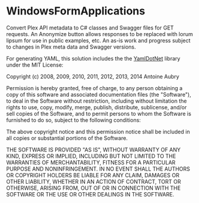 # WindowsFormApplications
Convert Plex API metadata to C# classes and Swagger files for GET requests. An Anonymize button allows responses to be replaced with lorum lipsum for use in public examples, etc. An as-is work and progress subject to changes in Plex meta data and Swagger versions.

For generating YAML, this solution includes the the [YamlDotNet](http://aaubry.net/pages/yamldotnet.html) library under the MIT License:

Copyright (c) 2008, 2009, 2010, 2011, 2012, 2013, 2014 Antoine Aubry

Permission is hereby granted, free of charge, to any person obtaining a copy of this software and associated documentation files (the "Software"), to deal in the Software without restriction, including without limitation the rights to use, copy, modify, merge, publish, distribute, sublicense, and/or sell copies of the Software, and to permit persons to whom the Software is furnished to do so, subject to the following conditions:

The above copyright notice and this permission notice shall be included in all copies or substantial portions of the Software.

THE SOFTWARE IS PROVIDED "AS IS", WITHOUT WARRANTY OF ANY KIND, EXPRESS OR IMPLIED, INCLUDING BUT NOT LIMITED TO THE WARRANTIES OF MERCHANTABILITY, FITNESS FOR A PARTICULAR PURPOSE AND NONINFRINGEMENT. IN NO EVENT SHALL THE AUTHORS OR COPYRIGHT HOLDERS BE LIABLE FOR ANY CLAIM, DAMAGES OR OTHER LIABILITY, WHETHER IN AN ACTION OF CONTRACT, TORT OR OTHERWISE, ARISING FROM, OUT OF OR IN CONNECTION WITH THE SOFTWARE OR THE USE OR OTHER DEALINGS IN THE SOFTWARE.
